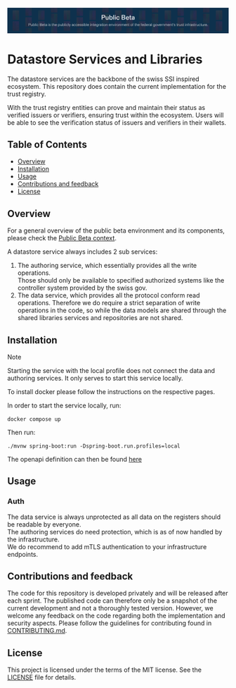 <!--
SPDX-FileCopyrightText: 2025 Swiss Confederation

SPDX-License-Identifier: MIT
-->

![Public Beta banner](https://github.com/e-id-admin/eidch-public-beta/blob/main/assets/github-banner-publicbeta.jpg)

# Datastore Services and Libraries

The datastore services are the backbone of the swiss SSI inspired ecosystem.
This repository does contain the current implementation for the trust registry.

With the trust registry entities can prove and maintain their status as verified issuers or verifiers, ensuring trust
within the ecosystem. Users will be able to see the verification status of issuers and verifiers in their wallets.

## Table of Contents

- [Overview](#Overview)
- [Installation](#installation)
- [Usage](#usage)
- [Contributions and feedback](#contributions-and-feedback)
- [License](#license)

## Overview

For a general overview of the public beta environment and its components, please check
the [Public Beta context](https://github.com/e-id-admin/eidch-public-beta).

A datastore service always includes 2 sub services:

1. The authoring service, which essentially provides all the write operations.  
   Those should only be available to specified authorized systems like the controller system provided by the swiss gov.
2. The data service, which provides all the protocol conform read operations.
   Therefore we do require a strict separation of write operations in the code, so while the data models are shared
   through
   the shared libraries services and repositories are not shared.

## Installation

> [!NOTE]
> Starting the service with the local profile does not connect the data and authoring services. It only serves to start this service locally.

To install docker please follow the instructions on the respective pages.

In order to start the service locally, run:

```shell
docker compose up
```

Then run:

```shell
./mvnw spring-boot:run -Dspring-boot.run.profiles=local
```

The openapi definition can then be found [here](http://localhost:8380/swagger-ui.html)

## Usage

### Auth

The data service is always unprotected as all data on the registers should be readable by everyone.  
The authoring services do need protection, which is as of now handled by the infrastructure.  
We do recommend to add mTLS authentication to your infrastructure endpoints.

## Contributions and feedback

The code for this repository is developed privately and will be released after each sprint. The published code can therefore only be a snapshot of the current development and not a thoroughly tested version. However, we welcome any feedback on the code regarding both the implementation and security aspects. Please follow the guidelines for contributing found in [CONTRIBUTING.md](/CONTRIBUTING.md).

## License

This project is licensed under the terms of the MIT license. See the [LICENSE](/LICENSE) file for details.
